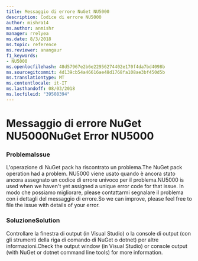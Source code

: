 ```yaml
---
title: Messaggio di errore NuGet NU5000
description: Codice di errore NU5000
author: mishra14
ms.author: anmishr
manager: rrelyea
ms.date: 8/3/2018
ms.topic: reference
ms.reviewer: anangaur
f1_keywords:
- NU5000
ms.openlocfilehash: 48d57967e2b6e22956274402e170f4da7bd4098b
ms.sourcegitcommit: 4d139cb54a46616ae48d1768fa108ae3bf450d5b
ms.translationtype: MT
ms.contentlocale: it-IT
ms.lasthandoff: 08/03/2018
ms.locfileid: "39508394"
---
```

# <a name="nuget-error-nu5000"></a><span data-ttu-id="2c950-103">Messaggio di errore NuGet NU5000</span><span class="sxs-lookup"><span data-stu-id="2c950-103">NuGet Error NU5000</span></span>

### <a name="issue"></a><span data-ttu-id="2c950-104">Problema</span><span class="sxs-lookup"><span data-stu-id="2c950-104">Issue</span></span>

<span data-ttu-id="2c950-105">L'operazione di NuGet pack ha riscontrato un problema.</span><span class="sxs-lookup"><span data-stu-id="2c950-105">The NuGet pack operation had a problem.</span></span> <span data-ttu-id="2c950-106">NU5000 viene usato quando è ancora stato ancora assegnato un codice di errore univoco per il problema.</span><span class="sxs-lookup"><span data-stu-id="2c950-106">NU5000 is used when we haven't yet assigned a unique error code for that issue.</span></span> <span data-ttu-id="2c950-107">In modo che possiamo migliorare, please contattarmi segnalare il problema con i dettagli del messaggio di errore.</span><span class="sxs-lookup"><span data-stu-id="2c950-107">So we can improve, please feel free to file the issue with details of your error.</span></span>


### <a name="solution"></a><span data-ttu-id="2c950-108">Soluzione</span><span class="sxs-lookup"><span data-stu-id="2c950-108">Solution</span></span>

<span data-ttu-id="2c950-109">Controllare la finestra di output (in Visual Studio) o la console di output (con gli strumenti della riga di comando di NuGet o dotnet) per altre informazioni.</span><span class="sxs-lookup"><span data-stu-id="2c950-109">Check the output window (in Visual Studio) or console output (with NuGet or dotnet command line tools) for more information.</span></span>



